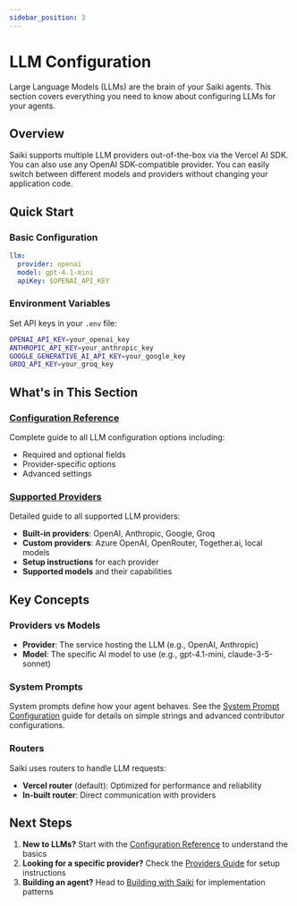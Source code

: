 ```yaml
---
sidebar_position: 3
---
```


# LLM Configuration

Large Language Models (LLMs) are the brain of your Saiki agents. This section covers everything you need to know about configuring LLMs for your agents.

## Overview

Saiki supports multiple LLM providers out-of-the-box via the Vercel AI SDK. You can also use any OpenAI SDK-compatible provider. You can easily switch between different models and providers without changing your application code.

## Quick Start

### Basic Configuration
```yaml
llm:
  provider: openai
  model: gpt-4.1-mini
  apiKey: $OPENAI_API_KEY
```

### Environment Variables
Set API keys in your `.env` file:
```bash
OPENAI_API_KEY=your_openai_key
ANTHROPIC_API_KEY=your_anthropic_key
GOOGLE_GENERATIVE_AI_API_KEY=your_google_key
GROQ_API_KEY=your_groq_key
```

## What's in This Section

### [Configuration Reference](./configuration)
Complete guide to all LLM configuration options including:
- Required and optional fields
- Provider-specific options
- Advanced settings

### [Supported Providers](./providers)
Detailed guide to all supported LLM providers:
- **Built-in providers**: OpenAI, Anthropic, Google, Groq
- **Custom providers**: Azure OpenAI, OpenRouter, Together.ai, local models
- **Setup instructions** for each provider
- **Supported models** and their capabilities

## Key Concepts

### Providers vs Models
- **Provider**: The service hosting the LLM (e.g., OpenAI, Anthropic)
- **Model**: The specific AI model to use (e.g., gpt-4.1-mini, claude-3-5-sonnet)

### System Prompts
System prompts define how your agent behaves. See the [System Prompt Configuration](../systemPrompt) guide for details on simple strings and advanced contributor configurations.

### Routers
Saiki uses routers to handle LLM requests:
- **Vercel router** (default): Optimized for performance and reliability
- **In-built router**: Direct communication with providers

## Next Steps

1. **New to LLMs?** Start with the [Configuration Reference](./configuration) to understand the basics
2. **Looking for a specific provider?** Check the [Providers Guide](./providers) for setup instructions
3. **Building an agent?** Head to [Building with Saiki](../../../tutorials/index.md) for implementation patterns 